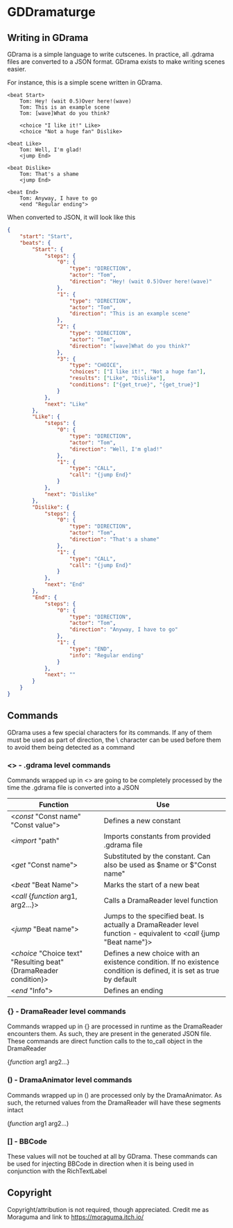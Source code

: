 # GDDramaturge

## Writing in GDrama

GDrama is a simple language to write cutscenes. In practice, all .gdrama files are converted to a JSON format. GDrama exists to make writing scenes easier.

For instance, this is a simple scene written in GDrama.

~~~
<beat Start>
    Tom: Hey! (wait 0.5)Over here!(wave)
    Tom: This is an example scene
    Tom: [wave]What do you think?

    <choice "I like it!" Like>
    <choice "Not a huge fan" Dislike>

<beat Like>
    Tom: Well, I'm glad!
    <jump End>

<beat Dislike>
    Tom: That's a shame
    <jump End>

<beat End>
    Tom: Anyway, I have to go
    <end "Regular ending">
~~~

When converted to JSON, it will look like this

~~~json
{
    "start": "Start",
    "beats": {
        "Start": {
            "steps": {
                "0": {
                    "type": "DIRECTION",
                    "actor": "Tom",
                    "direction": "Hey! (wait 0.5)Over here!(wave)"
                },
                "1": {
                    "type": "DIRECTION",
                    "actor": "Tom",
                    "direction": "This is an example scene"
                },
                "2": {
                    "type": "DIRECTION",
                    "actor": "Tom",
                    "direction": "[wave]What do you think?"
                },
                "3": {
                    "type": "CHOICE",
                    "choices": ["I like it!", "Not a huge fan"],
                    "results": ["Like", "Dislike"],
                    "conditions": ["{get_true}", "{get_true}"]
                }
            },
            "next": "Like"
        },
        "Like": {
            "steps": {
                "0": {
                    "type": "DIRECTION",
                    "actor": "Tom",
                    "direction": "Well, I'm glad!"
                },
                "1": {
                    "type": "CALL",
                    "call": "{jump End}"
                }
            },
            "next": "Dislike"
        },
        "Dislike": {
            "steps": {
                "0": {
                    "type": "DIRECTION",
                    "actor": "Tom",
                    "direction": "That's a shame"
                },
                "1": {
                    "type": "CALL",
                    "call": "{jump End}"
                }
            },
            "next": "End"
        },
        "End": {
            "steps": {
                "0": {
                    "type": "DIRECTION",
                    "actor": "Tom",
                    "direction": "Anyway, I have to go"
                },
                "1": {
                    "type": "END",
                    "info": "Regular ending"
                }
            },
            "next": ""
        }
    }
}
~~~

## Commands

GDrama uses a few special characters for its commands. If any of them must be used as part of direction, the \ character can be used before them to avoid them being detected as a command

### <> - .gdrama level commands

Commands wrapped up in <> are going to be completely processed by the time the .gdrama file is converted into a JSON

|Function|Use|
|---|---|
|\<_const_ "Const name" "Const value">| Defines a new constant|
|\<_import_ "path"| Imports constants from provided .gdrama file|
|\<_get_ "Const name">|Substituted by the constant. Can also be used as \$name or $"Const name"|
|\<_beat_ "Beat Name">|Marks the start of a new beat|
|\<_call_ {_function_ arg1, arg2...}>|Calls a DramaReader level function|
|\<_jump_ "Beat name">| Jumps to the specified beat. Is actually a DramaReader level function - equivalent to \<_call_ {jump "Beat name"}>|
|\<_choice_ "Choice text" "Resulting beat" {DramaReader condition}>|Defines a new choice with an existence condition. If no existence condition is defined, it is set as true by default|
|\<_end_ "Info">|Defines an ending|

### {} - DramaReader level commands

Commands wrapped up in {} are processed in runtime as the DramaReader encounters them. As such, they are present in the generated JSON file. These commands are direct function calls to the to_call object in the DramaReader

{_function_ arg1 arg2...}

### () - DramaAnimator level commands

Commands wrapped up in () are processed only by the DramaAnimator. As such, the returned values from the DramaReader will have these segments intact

(_function_ arg1 arg2...)

### [] - BBCode

These values will not be touched at all by GDrama. These commands can be used for injecting BBCode in direction when it is being used in conjunction with the RichTextLabel

## Copyright

Copyright/attribution is not required, though appreciated. Credit me as Moraguma and link to https://moraguma.itch.io/
